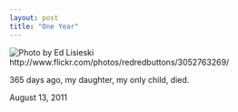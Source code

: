 ```yaml
---
layout: post
title: "One Year"
---
```


<img src="http://farm4.static.flickr.com/3278/3052763269_ec3cdc70b9.jpg" title="Photo by Ed Lisieski http://www.flickr.com/photos/redredbuttons/3052763269/">

365 days ago, my daughter, my only child, died.

<p class="date">August 13, 2011</p>